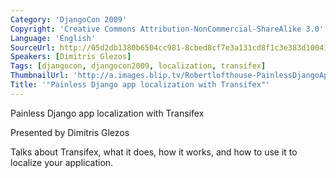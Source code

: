 ```yaml
---
Category: 'DjangoCon 2009'
Copyright: 'Creative Commons Attribution-NonCommercial-ShareAlike 3.0'
Language: 'English'
SourceUrl: http://05d2db1380b6504cc981-8cbed8cf7e3a131cd8f1c3e383d10041.r93.cf2.rackcdn.com/djangocon-2009/11_painless-django-app-localization-with-transifex.ogv
Speakers: [Dimitris Glezos]
Tags: [djangocon, djangocon2009, localization, transifex]
ThumbnailUrl: 'http://a.images.blip.tv/Robertlofthouse-PainlessDjangoAppLocalizationWithTransifex294.png'
Title: '"Painless Django app localization with Transifex"'
---
```

Painless Django app localization with Transifex

  
Presented by Dimitris Glezos

  
Talks about Transifex, what it does, how it works, and how to use it to
localize your application.

